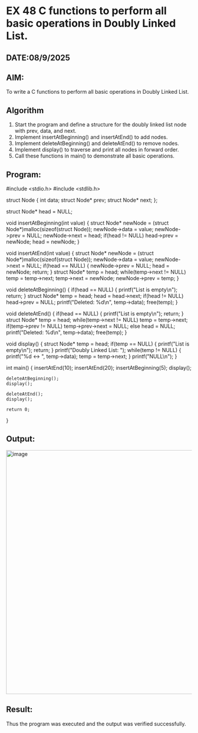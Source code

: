 # EX 48 C functions to perform all basic operations in Doubly Linked List.
## DATE:08/9/2025
## AIM:
To write a C functions to perform all basic operations in Doubly Linked List.

## Algorithm
1. Start the program and define a structure for the doubly linked list node with prev, data, and next.
2. Implement insertAtBeginning() and insertAtEnd() to add nodes.
3. Implement deleteAtBeginning() and deleteAtEnd() to remove nodes.
4. Implement display() to traverse and print all nodes in forward order. 
5. Call these functions in main() to demonstrate all basic operations.  

## Program:
#include <stdio.h>
#include <stdlib.h>

struct Node {
    int data;
    struct Node* prev;
    struct Node* next;
};

struct Node* head = NULL;

void insertAtBeginning(int value) {
    struct Node* newNode = (struct Node*)malloc(sizeof(struct Node));
    newNode->data = value;
    newNode->prev = NULL;
    newNode->next = head;
    if(head != NULL)
        head->prev = newNode;
    head = newNode;
}

void insertAtEnd(int value) {
    struct Node* newNode = (struct Node*)malloc(sizeof(struct Node));
    newNode->data = value;
    newNode->next = NULL;
    if(head == NULL) {
        newNode->prev = NULL;
        head = newNode;
        return;
    }
    struct Node* temp = head;
    while(temp->next != NULL)
        temp = temp->next;
    temp->next = newNode;
    newNode->prev = temp;
}

void deleteAtBeginning() {
    if(head == NULL) {
        printf("List is empty\n");
        return;
    }
    struct Node* temp = head;
    head = head->next;
    if(head != NULL)
        head->prev = NULL;
    printf("Deleted: %d\n", temp->data);
    free(temp);
}

void deleteAtEnd() {
    if(head == NULL) {
        printf("List is empty\n");
        return;
    }
    struct Node* temp = head;
    while(temp->next != NULL)
        temp = temp->next;
    if(temp->prev != NULL)
        temp->prev->next = NULL;
    else
        head = NULL;
    printf("Deleted: %d\n", temp->data);
    free(temp);
}

void display() {
    struct Node* temp = head;
    if(temp == NULL) {
        printf("List is empty\n");
        return;
    }
    printf("Doubly Linked List: ");
    while(temp != NULL) {
        printf("%d <-> ", temp->data);
        temp = temp->next;
    }
    printf("NULL\n");
}

int main() {
    insertAtEnd(10);
    insertAtEnd(20);
    insertAtBeginning(5);
    display();

    deleteAtBeginning();
    display();

    deleteAtEnd();
    display();

    return 0;
}


## Output:

<img width="1604" height="662" alt="image" src="https://github.com/user-attachments/assets/05a0b591-aa00-43a6-b71c-b376672255b8" />


## Result:
Thus the program was executed and the output was verified successfully.
